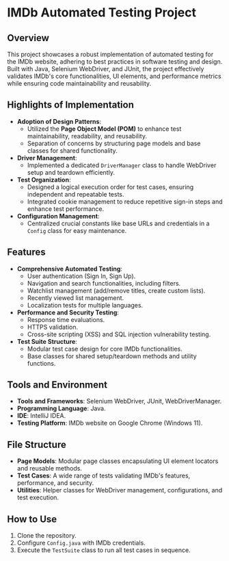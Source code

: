 # IMDb Automated Testing Project

## Overview
This project showcases a robust implementation of automated testing for the IMDb website, adhering to best practices in software testing and design. Built with Java, Selenium WebDriver, and JUnit, the project effectively validates IMDb's core functionalities, UI elements, and performance metrics while ensuring code maintainability and reusability.

## Highlights of Implementation
- **Adoption of Design Patterns**: 
  - Utilized the **Page Object Model (POM)** to enhance test maintainability, readability, and reusability.
  - Separation of concerns by structuring page models and base classes for shared functionality.
- **Driver Management**: 
  - Implemented a dedicated `DriverManager` class to handle WebDriver setup and teardown efficiently.
- **Test Organization**: 
  - Designed a logical execution order for test cases, ensuring independent and repeatable tests.
  - Integrated cookie management to reduce repetitive sign-in steps and enhance test performance.
- **Configuration Management**: 
  - Centralized crucial constants like base URLs and credentials in a `Config` class for easy maintenance.

## Features
- **Comprehensive Automated Testing**:
  - User authentication (Sign In, Sign Up).
  - Navigation and search functionalities, including filters.
  - Watchlist management (add/remove titles, create custom lists).
  - Recently viewed list management.
  - Localization tests for multiple languages.
- **Performance and Security Testing**:
  - Response time evaluations.
  - HTTPS validation.
  - Cross-site scripting (XSS) and SQL injection vulnerability testing.
- **Test Suite Structure**:
  - Modular test case design for core IMDb functionalities.
  - Base classes for shared setup/teardown methods and utility functions.

## Tools and Environment
- **Tools and Frameworks**: Selenium WebDriver, JUnit, WebDriverManager.
- **Programming Language**: Java.
- **IDE**: IntelliJ IDEA.
- **Testing Platform**: IMDb website on Google Chrome (Windows 11).

## File Structure
- **Page Models**: Modular page classes encapsulating UI element locators and reusable methods.
- **Test Cases**: A wide range of tests validating IMDb's features, performance, and security.
- **Utilities**: Helper classes for WebDriver management, configurations, and test execution.

## How to Use
1. Clone the repository.
2. Configure `Config.java` with IMDb credentials.
3. Execute the `TestSuite` class to run all test cases in sequence.
